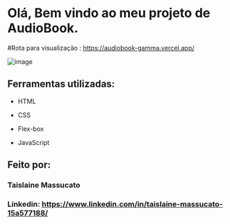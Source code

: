 
#  Olá, Bem vindo ao meu projeto de AudioBook.
#Rota para visualização : https://audiobook-gamma.vercel.app/

![image](https://github.com/TaislaineMassucato/audiobook/assets/104451227/f432b15f-c4ba-46b0-8f15-77ee6641de43)



## Ferramentas utilizadas:

* HTML

* CSS

* Flex-box
  
* JavaScript

## Feito por:

### Taislaine Massucato

### Linkedin: https://www.linkedin.com/in/taislaine-massucato-15a577188/

